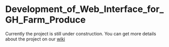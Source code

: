 # Development_of_Web_Interface_for_GH_Farm_Produce


Currently the project is still under construction. You can get more details about the project on our [wiki](https://github.com/eYSIP-2017/eYSIP-2017_Development_of_Web_Interface_for_GH_Farm_Produce/wiki/Running-the-Server)
